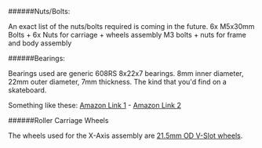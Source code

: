 
######Nuts/Bolts:

An exact list of the nuts/bolts required is coming in the future.
6x M5x30mm Bolts + 6x Nuts for carriage + wheels assembly
M3 bolts + nuts for frame and body assembly


######Bearings:

Bearings used are generic 608RS 8x22x7 bearings. 8mm inner diameter, 22mm outer diameter, 7mm thickness. 
The kind that you'd find on a skateboard.

Something like these:
[Amazon Link 1](https://amzn.to/2UIY3te) - [Amazon Link 2](https://amzn.to/2UHuusg)


######Roller Carriage Wheels

The wheels used for the X-Axis assembly are [21.5mm OD V-Slot wheels](https://www.aliexpress.com/item/21-5x5x7mm-5-21-5-7mm-Delrin-R-style-V-wheel-kit-nylon-plastic-wheel-with/32866020536.html).
